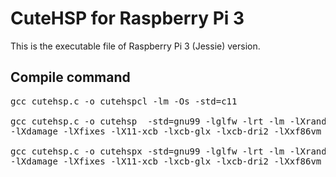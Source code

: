 # CuteHSP for Raspberry Pi 3

This is the executable file of Raspberry Pi 3 (Jessie) version.

## Compile command
<pre>
gcc cutehsp.c -o cutehspcl -lm -Os -std=c11

gcc cutehsp.c -o cutehsp  -std=gnu99 -lglfw -lrt -lm -lXrandr -lXrender -lXi -lGL -lm -lpthread -ldl -ldrm
-lXdamage -lXfixes -lX11-xcb -lxcb-glx -lxcb-dri2 -lXxf86vm -lXext -lX11 -lpthread -lxcb -lXau -lXdmcp          -Os

gcc cutehsp.c -o cutehspx -std=gnu99 -lglfw -lrt -lm -lXrandr -lXrender -lXi -lGL -lm -lpthread -ldl -ldrm
-lXdamage -lXfixes -lX11-xcb -lxcb-glx -lxcb-dri2 -lXxf86vm -lXext -lX11 -lpthread -lxcb -lXau -lXdmcp -lopenal -Os
</pre>
